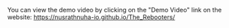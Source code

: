 You can view the demo video by clicking on the "Demo Video" link on the website: https://nusrathnuha-io.github.io/The_Rebooters/
